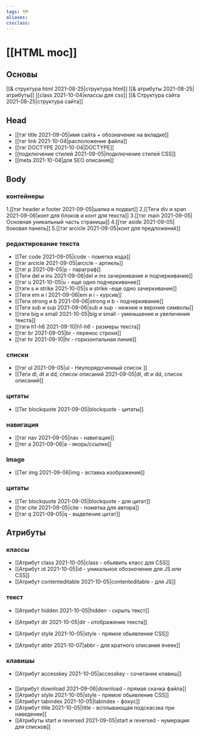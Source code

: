 ```yaml
---
tags: 🗺️
aliases: 
cssclass:
---
```


# [[HTML moc]]
## Основы
[[& структура html 2021-08-25|структура html]]
[[& атрибуты 2021-08-25|атрибуты]]
[[class 2021-10-04|классы для css]]
[[& Структура сайта 2021-08-25|структура сайта]]
## Head
- [[тэг title 2021-09-05|имя сайта + обозначение на вкладке]]
- [[тэг link 2021-10-04|расположение файла]]
- [[тэг DOCTYPE 2021-10-04|DOCTYPE]]
- [[подключение стилей 2021-09-05|подключение стилей CSS]]
- [[meta 2021-10-04|для SEO описания]]

## Body
### контейнеры
1.[[тэг header и footer 2021-09-05|шапка и подвал]]
2.[[Теги div и span 2021-09-06|конт для блоков и конт для текста]]
3.[[тэг main 2021-09-05|Основная уникальный часть страницы]]
4.[[тэг aside 2021-09-05|боковая панель]]
5.[[тэг arcicle 2021-09-05|конт для предложений]]

### редактирование текста
- [[Тег code 2021-09-05|code - пометка кода]]
- [[тэг arcicle 2021-09-05|arcicle -  артикль]]
- [[тэг p 2021-09-05|p - параграф]]
- [[Теги del и ins 2021-09-06|del и ins  зачеркивание и подчеркивание]]
-  [[тэг u 2021-10-05|u - еще одно подчеркивание]]
- [[тэги s и  strike 2021-10-05|s и  strike -еще одно зачеркивание]]
- [[Теги em и i 2021-09-06|em и i - курсив]]
- [[Теги strong и b 2021-09-06|strong и b - подчеркивание]]
- [[Теги sub и sup 2021-09-06|sub и sup - нижние и верхние символы]]
- [[тэги big и small 2021-10-05|big и small - уменьшение и увеличения текста]]
- [[тэги h1-h6 2021-09-10|h1-h6 - размеры текста]]
- [[тэг br 2021-09-05|br - перенос строки]]
- [[тэг hr 2021-09-10|hr - горизонтальная линия]]



### списки
- [[тэг ul 2021-09-05|ul - Неупорядоченный список ]]
- [[Теги dl, dt и dd, список описаний 2021-09-05|dl, dt и dd, список описаний]]


### цитаты
- [[Тег blockquote 2021-09-05|blockquote - цитаты]]


### навигация
- [[тэг nav 2021-09-05|nav - навигация]]
- [[тег a 2021-09-06|a - якорь/ссылки]]

### Image
- [[Тег img 2021-09-06|img - вставка изображения]]

### цитаты
- [[Тег blockquote 2021-09-05|blockquote - для цитат]]
- [[тэг cite 2021-09-05|cite - пометка для автора]]
- [[тэг q 2021-09-05|q - выделение цитат]]


## Атрибуты
### классы
- [[Атрибут class 2021-10-05|class - обьявить класс для CSS]]
- [[Атрибут id 2021-10-05|id - уникальное обозночение для JS или CSS]]
- [[Атрибут contenteditable 2021-10-05|contenteditable - для JS]]

### текст
- [[Атрибут hidden 2021-10-05|hidden - скрыть текст]]
- [[Атрибут dir 2021-10-05|dir - отображение текста]]

- [[Атрибут style 2021-10-05|style - прямое обьявление CSS]]
- [[Атрибут abbr 2021-10-07|abbr - для кратного описания ячеек]]
### клавишы
- [[Атрибут accesskey 2021-10-05|accesskey - сочетание клавиш]]

### 
- [[атрибут download 2021-09-06|download - прямая скачка файла]]
- [[Атрибут style 2021-10-05|style - прямое обьявление CSS]]
- [[Атрибут tabindex 2021-10-05|tabindex - фокус]]
- [[Атрибут title 2021-10-05|title - всплывающая подскасзка при наведении]]
- [[Атрибуты start и reversed 2021-09-05|start и reversed - нумерация для списков]]